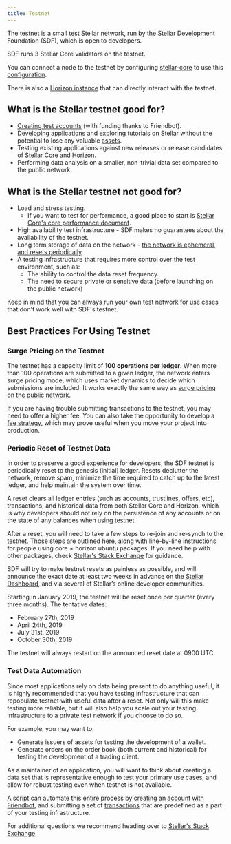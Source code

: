 ```yaml
---
title: Testnet
---
```


The testnet is a small test Stellar network, run by the Stellar Development
Foundation (SDF), which is open to developers.

SDF runs 3 Stellar Core validators on the testnet.

You can connect a node to the testnet by configuring [stellar-core](https://github.com/stellar/stellar-core) to use this
[configuration](https://github.com/stellar/stellar-core/blob/master/docs/stellar-core_testnet.cfg).

There is also a [Horizon instance](https://horizon-testnet.stellar.org/) that
can directly interact with the testnet.

## What is the Stellar testnet good for?

* [Creating test accounts](../get-started/create-account.md) (with funding thanks to Friendbot).
* Developing applications and exploring tutorials on Stellar without the
  potential to lose any valuable [assets](assets.md).
* Testing existing applications against new releases or release candidates of
  [Stellar Core](https://github.com/stellar/stellar-core/releases) and [Horizon](https://github.com/stellar/go/releases).
* Performing data analysis on a smaller, non-trivial data set compared to the public network.

## What is the Stellar testnet not good for?

* Load and stress testing.
  * If you want to test for performance, a good place to
    start is
    [Stellar Core's core performance document](https://github.com/stellar/stellar-core/blob/master/performance-eval.md#networks-to-test-against).
* High availability test infrastructure - SDF makes no guarantees about the
  availability of the testnet.
* Long term storage of data on the network - [the network is ephemeral, and resets periodically](test-net.md#periodic-reset-of-testnet-data).
* A testing infrastructure that requires more control over the test environment,
  such as:
  * The ability to control the data reset frequency.
  * The need to secure private or sensitive data (before launching on the public network)

Keep in mind that you can always run your own test network for use cases that
don't work well with SDF's testnet.

## Best Practices For Using Testnet

### Surge Pricing on the Testnet

The testnet has a capacity limit of **100 operations per ledger**.  When more than 100 operations are submitted to a given ledger, the network enters surge pricing mode, which uses market dynamics to decide which submissions are included.  It works exactly the same way as [surge pricing on the public network](https://github.com/stellar/docs/blob/master/guides/concepts/fees.md#surge-pricing).

If you are having trouble submitting transactions to the testnet, you may need to offer a higher fee.  You can also take the opportunity to develop a [fee strategy](https://github.com/stellar/docs/blob/master/guides/concepts/fees.md#fee-stats-and-fee-strategy), which may prove useful when you move your project into production.

### Periodic Reset of Testnet Data
In order to preserve a good experience for developers, the SDF testnet is
periodically reset to the genesis (initial) ledger. Resets declutter the network, remove
spam, minimize the time required to catch up to the latest ledger, and help
maintain the system over time.

A reset clears all ledger entries (such as accounts, trustlines, offers,
etc), transactions, and historical data from both Stellar Core and
Horizon, which is why developers should not rely on the persistence of any accounts or on the state of any balances when using testnet.

After a reset, you will need to take a few steps to re-join and re-synch to the testnet.  Those steps are outlined [here](https://github.com/stellar/packages#testnet-reset), along with line-by-line instructions for people using core + horizon ubuntu packages.  If you need help with other packages, check [Stellar's Stack Exchange](https://stellar.stackexchange.com/) for guidance.

SDF will try to make testnet resets as painless as possible, and will announce the exact date at least two weeks in advance on the [Stellar Dashboard](http://dashboard.stellar.org/), and via several of Stellar’s online developer communities.

Starting in January 2019, the testnet will be reset once per quarter (every
three months).  The tentative dates:

* February 27th, 2019
* April 24th, 2019
* July 31st, 2019
* October 30th, 2019

The testnet will always restart on the announced reset date at 0900 UTC.  

### Test Data Automation

Since most applications rely on data being present to do anything useful, it is
highly recommended that you have testing infrastructure that can repopulate
testnet with useful data after a reset. Not only will this make testing more
reliable, but it will also help you scale out your testing infrastructure to
a private test network if you choose to do so.

For example, you may want to:
* Generate issuers of assets for testing the development of a wallet.
* Generate orders on the order book (both current and historical) for testing
  the development of a trading client.

As a maintainer of an application, you will want to think about creating a data
set that is representative enough to test your primary use cases, and allow for
robust testing even when testnet is not available.

A script can automate this entire process by [creating an account with
Friendbot](../get-started/create-account.md), and submitting a set of
[transactions](transactions.md) that are predefined as a part of
your testing infrastructure.

For additional questions we recommend heading over to
[Stellar's Stack Exchange](https://stellar.stackexchange.com/).
